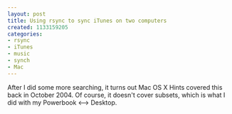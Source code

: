 ```yaml
--- 
layout: post
title: Using rsync to sync iTunes on two computers
created: 1133159205
categories: 
- rsync
- iTunes
- music
- synch
- Mac
---
```

After I did some more searching, it turns out Mac OS X Hints covered this back in October 2004. Of course, it doesn't cover subsets, which is what I did with my Powerbook &lt;--&gt; Desktop.<br />
